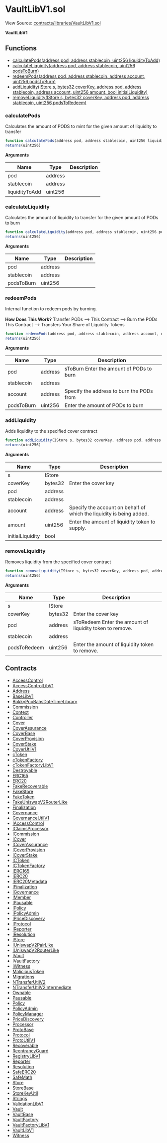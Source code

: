# VaultLibV1.sol

View Source: [contracts/libraries/VaultLibV1.sol](../contracts/libraries/VaultLibV1.sol)

**VaultLibV1**

## Functions

- [calculatePods(address pod, address stablecoin, uint256 liquidityToAdd)](#calculatepods)
- [calculateLiquidity(address pod, address stablecoin, uint256 podsToBurn)](#calculateliquidity)
- [redeemPods(address pod, address stablecoin, address account, uint256 podsToBurn)](#redeempods)
- [addLiquidity(IStore s, bytes32 coverKey, address pod, address stablecoin, address account, uint256 amount, bool initialLiquidity)](#addliquidity)
- [removeLiquidity(IStore s, bytes32 coverKey, address pod, address stablecoin, uint256 podsToRedeem)](#removeliquidity)

### calculatePods

Calculates the amount of PODS to mint for the given amount of liquidity to transfer

```js
function calculatePods(address pod, address stablecoin, uint256 liquidityToAdd) public view
returns(uint256)
```

**Arguments**

| Name        | Type           | Description  |
| ------------- |------------- | -----|
| pod | address |  | 
| stablecoin | address |  | 
| liquidityToAdd | uint256 |  | 

### calculateLiquidity

Calculates the amount of liquidity to transfer for the given amount of PODs to burn

```js
function calculateLiquidity(address pod, address stablecoin, uint256 podsToBurn) public view
returns(uint256)
```

**Arguments**

| Name        | Type           | Description  |
| ------------- |------------- | -----|
| pod | address |  | 
| stablecoin | address |  | 
| podsToBurn | uint256 |  | 

### redeemPods

Internal function to redeem pods by burning. <br /> <br />
 **How Does This Work?**
 Transfer PODs --> This Contract --> Burn the PODs
 This Contract --> Transfers Your Share of Liquidity Tokens

```js
function redeemPods(address pod, address stablecoin, address account, uint256 podsToBurn) public nonpayable
returns(uint256)
```

**Arguments**

| Name        | Type           | Description  |
| ------------- |------------- | -----|
| pod | address | sToBurn Enter the amount of PODs to burn | 
| stablecoin | address |  | 
| account | address | Specify the address to burn the PODs from | 
| podsToBurn | uint256 | Enter the amount of PODs to burn | 

### addLiquidity

Adds liquidity to the specified cover contract

```js
function addLiquidity(IStore s, bytes32 coverKey, address pod, address stablecoin, address account, uint256 amount, bool initialLiquidity) public nonpayable
returns(uint256)
```

**Arguments**

| Name        | Type           | Description  |
| ------------- |------------- | -----|
| s | IStore |  | 
| coverKey | bytes32 | Enter the cover key | 
| pod | address |  | 
| stablecoin | address |  | 
| account | address | Specify the account on behalf of which the liquidity is being added. | 
| amount | uint256 | Enter the amount of liquidity token to supply. | 
| initialLiquidity | bool |  | 

### removeLiquidity

Removes liquidity from the specified cover contract

```js
function removeLiquidity(IStore s, bytes32 coverKey, address pod, address stablecoin, uint256 podsToRedeem) public nonpayable
returns(uint256)
```

**Arguments**

| Name        | Type           | Description  |
| ------------- |------------- | -----|
| s | IStore |  | 
| coverKey | bytes32 | Enter the cover key | 
| pod | address | sToRedeem Enter the amount of liquidity token to remove. | 
| stablecoin | address |  | 
| podsToRedeem | uint256 | Enter the amount of liquidity token to remove. | 

## Contracts

* [AccessControl](AccessControl.md)
* [AccessControlLibV1](AccessControlLibV1.md)
* [Address](Address.md)
* [BaseLibV1](BaseLibV1.md)
* [BokkyPooBahsDateTimeLibrary](BokkyPooBahsDateTimeLibrary.md)
* [Commission](Commission.md)
* [Context](Context.md)
* [Controller](Controller.md)
* [Cover](Cover.md)
* [CoverAssurance](CoverAssurance.md)
* [CoverBase](CoverBase.md)
* [CoverProvision](CoverProvision.md)
* [CoverStake](CoverStake.md)
* [CoverUtilV1](CoverUtilV1.md)
* [cToken](cToken.md)
* [cTokenFactory](cTokenFactory.md)
* [cTokenFactoryLibV1](cTokenFactoryLibV1.md)
* [Destroyable](Destroyable.md)
* [ERC165](ERC165.md)
* [ERC20](ERC20.md)
* [FakeRecoverable](FakeRecoverable.md)
* [FakeStore](FakeStore.md)
* [FakeToken](FakeToken.md)
* [FakeUniswapV2RouterLike](FakeUniswapV2RouterLike.md)
* [Finalization](Finalization.md)
* [Governance](Governance.md)
* [GovernanceUtilV1](GovernanceUtilV1.md)
* [IAccessControl](IAccessControl.md)
* [IClaimsProcessor](IClaimsProcessor.md)
* [ICommission](ICommission.md)
* [ICover](ICover.md)
* [ICoverAssurance](ICoverAssurance.md)
* [ICoverProvision](ICoverProvision.md)
* [ICoverStake](ICoverStake.md)
* [ICToken](ICToken.md)
* [ICTokenFactory](ICTokenFactory.md)
* [IERC165](IERC165.md)
* [IERC20](IERC20.md)
* [IERC20Metadata](IERC20Metadata.md)
* [IFinalization](IFinalization.md)
* [IGovernance](IGovernance.md)
* [IMember](IMember.md)
* [IPausable](IPausable.md)
* [IPolicy](IPolicy.md)
* [IPolicyAdmin](IPolicyAdmin.md)
* [IPriceDiscovery](IPriceDiscovery.md)
* [IProtocol](IProtocol.md)
* [IReporter](IReporter.md)
* [IResolution](IResolution.md)
* [IStore](IStore.md)
* [IUniswapV2PairLike](IUniswapV2PairLike.md)
* [IUniswapV2RouterLike](IUniswapV2RouterLike.md)
* [IVault](IVault.md)
* [IVaultFactory](IVaultFactory.md)
* [IWitness](IWitness.md)
* [MaliciousToken](MaliciousToken.md)
* [Migrations](Migrations.md)
* [NTransferUtilV2](NTransferUtilV2.md)
* [NTransferUtilV2Intermediate](NTransferUtilV2Intermediate.md)
* [Ownable](Ownable.md)
* [Pausable](Pausable.md)
* [Policy](Policy.md)
* [PolicyAdmin](PolicyAdmin.md)
* [PolicyManager](PolicyManager.md)
* [PriceDiscovery](PriceDiscovery.md)
* [Processor](Processor.md)
* [ProtoBase](ProtoBase.md)
* [Protocol](Protocol.md)
* [ProtoUtilV1](ProtoUtilV1.md)
* [Recoverable](Recoverable.md)
* [ReentrancyGuard](ReentrancyGuard.md)
* [RegistryLibV1](RegistryLibV1.md)
* [Reporter](Reporter.md)
* [Resolution](Resolution.md)
* [SafeERC20](SafeERC20.md)
* [SafeMath](SafeMath.md)
* [Store](Store.md)
* [StoreBase](StoreBase.md)
* [StoreKeyUtil](StoreKeyUtil.md)
* [Strings](Strings.md)
* [ValidationLibV1](ValidationLibV1.md)
* [Vault](Vault.md)
* [VaultBase](VaultBase.md)
* [VaultFactory](VaultFactory.md)
* [VaultFactoryLibV1](VaultFactoryLibV1.md)
* [VaultLibV1](VaultLibV1.md)
* [Witness](Witness.md)
